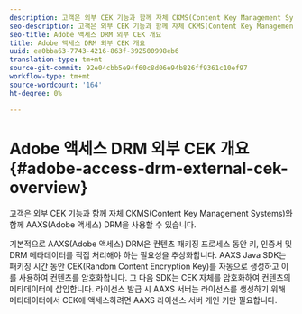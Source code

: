 ```yaml
---
description: 고객은 외부 CEK 기능과 함께 자체 CKMS(Content Key Management Systems)와 함께 AAXS(Adobe 액세스) DRM을 사용할 수 있습니다.
seo-description: 고객은 외부 CEK 기능과 함께 자체 CKMS(Content Key Management Systems)와 함께 AAXS(Adobe 액세스) DRM을 사용할 수 있습니다.
seo-title: Adobe 액세스 DRM 외부 CEK 개요
title: Adobe 액세스 DRM 외부 CEK 개요
uuid: ea0bba63-7743-4216-863f-392500998eb6
translation-type: tm+mt
source-git-commit: 92e04cbb5e94f60c8d06e94b826ff9361c10ef97
workflow-type: tm+mt
source-wordcount: '164'
ht-degree: 0%

---
```



# Adobe 액세스 DRM 외부 CEK 개요 {#adobe-access-drm-external-cek-overview}

고객은 외부 CEK 기능과 함께 자체 CKMS(Content Key Management Systems)와 함께 AAXS(Adobe 액세스) DRM을 사용할 수 있습니다.

기본적으로 AAXS(Adobe 액세스) DRM은 컨텐츠 패키징 프로세스 동안 키, 인증서 및 DRM 메타데이터를 직접 처리해야 하는 필요성을 추상화합니다. AAXS Java SDK는 패키징 시간 동안 CEK(Random Content Encryption Key)를 자동으로 생성하고 이를 사용하여 컨텐츠를 암호화합니다. 그 다음 SDK는 CEK 자체를 암호화하여 컨텐츠의 메타데이터에 삽입합니다. 라이선스 발급 시 AAXS 서버는 라이선스를 생성하기 위해 메타데이터에서 CEK에 액세스하려면 AAXS 라이센스 서버 개인 키만 필요합니다.
